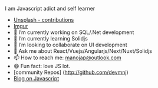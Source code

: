 
<!--
**manoj-ap/manoj-ap** is a ✨ _special_ ✨ repository because its `README.md` (this file) appears on your GitHub profile.

Here are some ideas to get you started:

- 🔭 I’m currently working on ...
- 🌱 I’m currently learning ...
- 👯 I’m looking to collaborate on ...
- 🤔 I’m looking for help with ...
- 💬 Ask me about ...
- 📫 How to reach me: ...
- 😄 Pronouns: ...
- ⚡ Fun fact: ...
-->
 

I am Javascript adict and self learner
- [Unsplash - contributions](https://unsplash.com/@manojap)
- [Imgur](https://imgur.com/user/devmnj/posts) 
- 🔭 I’m currently working on SQL/.Net development
- 🌱 I’m currently learning Solidjs
- 👯 I’m looking to collaborate on UI development
- 💬 Ask me about React/Vuejs/Angularjs/Next/Nuxt/Solidjs
- 📫 How to reach me: manojap@outlook.com
- 😄 Fun fact: love JS lot.
- [community Repos] (http://github.com/devmnj)
- [Blog on Javascript](http://javascriptsu.wordpress.com)
 
